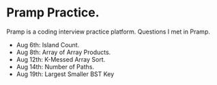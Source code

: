 # Pramp Practice.
Pramp is a coding interview practice platform.
Questions I met in Pramp.
- Aug 6th: Island Count.
- Aug 8th: Array of Array Products.
- Aug 12th: K-Messed Array Sort.
- Aug 14th: Number of Paths. 
- Aug 19th: Largest Smaller BST Key
